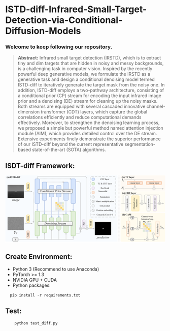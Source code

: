 # ISTD-diff-Infrared-Small-Target-Detection-via-Conditional-Diffusion-Models
### Welcome to keep following our repository.

> **Abstract:** Infrared small target detection (IRSTD), which is to extract tiny and dim targets that are hidden in noisy and messy backgrounds, is a challenging task in computer vision. Inspired by the recently powerful deep generative models, we formulate the IRSTD as a generative task and design a conditional denoising model termed ISTD-diff to iteratively generate the target mask from the noisy one. In addition, ISTD-diff employs a two-pathway architecture, consisting of a conditional prior (CP) stream for encoding the input infrared image prior and a denoising (DE) stream for cleaning up the noisy masks. Both streams are equipped with several cascaded innovative channel-dimension transformer (CDT) layers, which capture the global correlations efficiently and reduce computational demands effectively. Moreover, to strengthen the denoising learning process, we proposed a simple but powerful method named attention injection module (AIM), which provides detailed control over the DE stream. Extensive experiments finely demonstrate the superior performance of our ISTD-diff beyond the current representative segmentation-based state-of-the-art (SOTA) algorithms.

## ISDT-diff Framework:
<img src="./figure/network.png"/>

## Create Environment:
- Python 3 (Recommend to use Anaconda)
- PyTorch >= 1.3
- NVIDIA GPU + CUDA
- Python packages:
```python
  pip install -r requirements.txt
```

## Test:
```
    python test_diff.py
```
